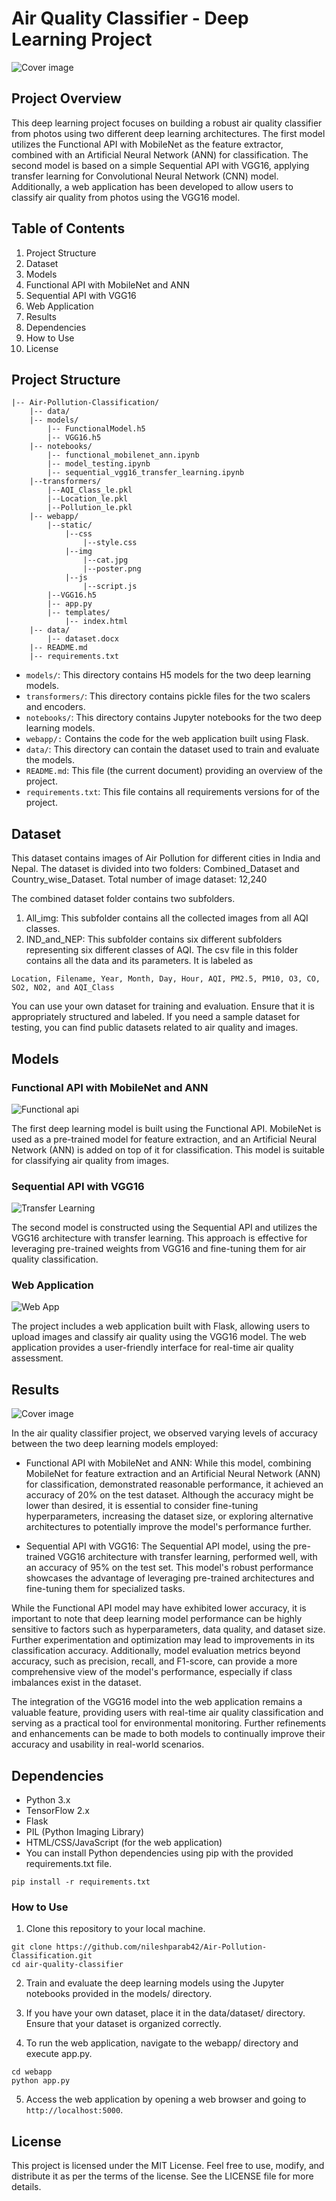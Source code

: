 # Air Quality Classifier - Deep Learning Project

![Cover image](https://github.com/nileshparab42/Air-Pollution-Classification/blob/main/docs/img/0.png)


## Project Overview

This deep learning project focuses on building a robust air quality classifier from photos using two different deep learning architectures. The first model utilizes the Functional API with MobileNet as the feature extractor, combined with an Artificial Neural Network (ANN) for classification. The second model is based on a simple Sequential API with VGG16, applying transfer learning for Convolutional Neural Network (CNN) model. Additionally, a web application has been developed to allow users to classify air quality from photos using the VGG16 model.

## Table of Contents

1. Project Structure
2. Dataset
3. Models
4. Functional API with MobileNet and ANN
5. Sequential API with VGG16
6. Web Application
7. Results
8. Dependencies
9. How to Use
10. License

## Project Structure
```
|-- Air-Pollution-Classification/
    |-- data/
    |-- models/
        |-- FunctionalModel.h5
        |-- VGG16.h5
    |-- notebooks/
        |-- functional_mobilenet_ann.ipynb
        |-- model_testing.ipynb
        |-- sequential_vgg16_transfer_learning.ipynb
    |--transformers/
        |--AQI_Class_le.pkl
        |--Location_le.pkl
        |--Pollution_le.pkl
    |-- webapp/
        |--static/
            |--css
                |--style.css	
            |--img
                |--cat.jpg
                |--poster.png
            |--js
                |--script.js	
	    |--VGG16.h5
        |-- app.py
        |-- templates/
            |-- index.html
    |-- data/
        |-- dataset.docx
    |-- README.md
    |-- requirements.txt
```

* `models/`: This directory contains H5 models for the two deep learning models.
* `transformers/`: This directory contains pickle files for the two scalers and encoders.
* `notebooks/`: This directory contains Jupyter notebooks for the two deep learning models.
* `webapp/:` Contains the code for the web application built using Flask.
* `data/`: This directory can contain the dataset used to train and evaluate the models.
* `README.md`: This file (the current document) providing an overview of the project.
* `requirements.txt`: This file contains all requirements versions for of the project.

## Dataset <a name="dataset"></a>

This dataset contains images of Air Pollution for different cities in India and Nepal.
The dataset is divided into two folders: Combined_Dataset and Country_wise_Dataset.
Total number of image dataset: 12,240

The combined dataset folder contains two subfolders.
1. All_img: This subfolder contains all the collected images from all AQI classes.
2. IND_and_NEP: This subfolder contains six different subfolders representing six different classes of AQI.
The csv file in this folder contains all the data and its parameters.
It is labeled as
```
Location, Filename, Year, Month, Day, Hour, AQI, PM2.5, PM10, O3, CO, SO2, NO2, and AQI_Class
```

You can use your own dataset for training and evaluation. Ensure that it is appropriately structured and labeled. If you need a sample dataset for testing, you can find public datasets related to air quality and images.

## Models <a name="models"></a>

### Functional API with MobileNet and ANN <a name="functional-api-model"></a>
![Functional api](https://github.com/nileshparab42/Air-Pollution-Classification/blob/main/docs/img/1.png)


The first deep learning model is built using the Functional API. MobileNet is used as a pre-trained model for feature extraction, and an Artificial Neural Network (ANN) is added on top of it for classification. This model is suitable for classifying air quality from images.

### Sequential API with VGG16 <a name="sequential-api-model"></a>
![Transfer Learning](https://github.com/nileshparab42/Air-Pollution-Classification/blob/main/docs/img/2.png)


The second model is constructed using the Sequential API and utilizes the VGG16 architecture with transfer learning. This approach is effective for leveraging pre-trained weights from VGG16 and fine-tuning them for air quality classification.

### Web Application <a name="web-application"></a>
![Web App](https://github.com/nileshparab42/Air-Pollution-Classification/blob/main/docs/img/3.png)


The project includes a web application built with Flask, allowing users to upload images and classify air quality using the VGG16 model. The web application provides a user-friendly interface for real-time air quality assessment.

## Results <a name="results"></a>
![Cover image](https://github.com/nileshparab42/Air-Pollution-Classification/blob/main/docs/img/4.png)

In the air quality classifier project, we observed varying levels of accuracy between the two deep learning models employed:

* Functional API with MobileNet and ANN: While this model, combining MobileNet for feature extraction and an Artificial Neural Network (ANN) for classification, demonstrated reasonable performance, it achieved an accuracy of 20% on the test dataset. Although the accuracy might be lower than desired, it is essential to consider fine-tuning hyperparameters, increasing the dataset size, or exploring alternative architectures to potentially improve the model's performance further.

* Sequential API with VGG16: The Sequential API model, using the pre-trained VGG16 architecture with transfer learning, performed well, with an accuracy of 95% on the test set. This model's robust performance showcases the advantage of leveraging pre-trained architectures and fine-tuning them for specialized tasks.

While the Functional API model may have exhibited lower accuracy, it is important to note that deep learning model performance can be highly sensitive to factors such as hyperparameters, data quality, and dataset size. Further experimentation and optimization may lead to improvements in its classification accuracy. Additionally, model evaluation metrics beyond accuracy, such as precision, recall, and F1-score, can provide a more comprehensive view of the model's performance, especially if class imbalances exist in the dataset.

The integration of the VGG16 model into the web application remains a valuable feature, providing users with real-time air quality classification and serving as a practical tool for environmental monitoring. Further refinements and enhancements can be made to both models to continually improve their accuracy and usability in real-world scenarios.


## Dependencies <a name="dependencies"></a>

* Python 3.x
* TensorFlow 2.x
* Flask
* PIL (Python Imaging Library)
* HTML/CSS/JavaScript (for the web application)
* You can install Python dependencies using pip with the provided requirements.txt file.

```
pip install -r requirements.txt
```

### How to Use <a name="how-to-use"></a>

1. Clone this repository to your local machine.
```
git clone https://github.com/nileshparab42/Air-Pollution-Classification.git
cd air-quality-classifier
```
2. Train and evaluate the deep learning models using the Jupyter notebooks provided in the models/ directory.

3. If you have your own dataset, place it in the data/dataset/ directory. Ensure that your dataset is organized correctly.

4. To run the web application, navigate to the webapp/ directory and execute app.py.
```
cd webapp
python app.py
```
5. Access the web application by opening a web browser and going to `http://localhost:5000`.

## License <a name="license"></a>
This project is licensed under the MIT License. Feel free to use, modify, and distribute it as per the terms of the license. See the LICENSE file for more details.